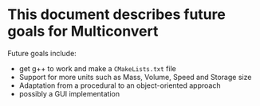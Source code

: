 # This document describes future goals for Multiconvert
Future goals include:
- get g++ to work and make a `CMakeLists.txt` file 
- Support for more units such as Mass, Volume, Speed and Storage size
- Adaptation from a procedural to an object-oriented approach
- possibly a GUI implementation
